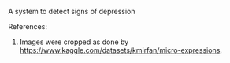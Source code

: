 A system to detect signs of depression

References:
1. Images were cropped as done by https://www.kaggle.com/datasets/kmirfan/micro-expressions.
